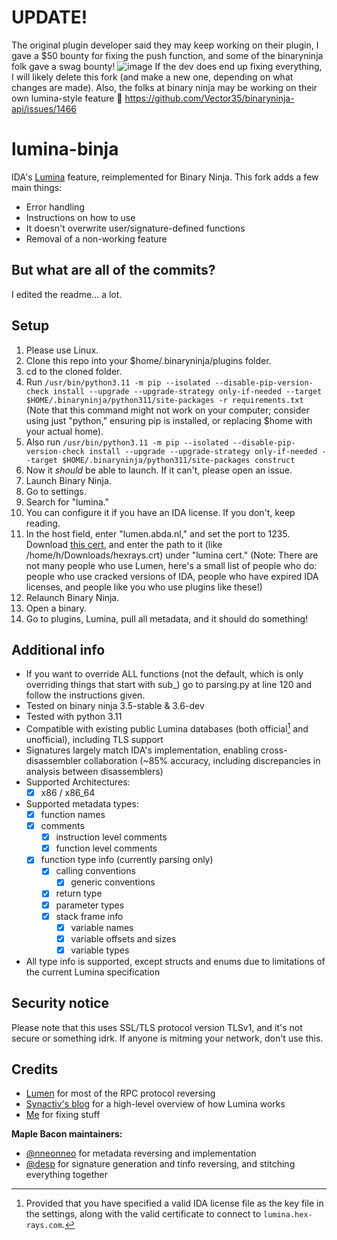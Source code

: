 # UPDATE!
The original plugin developer said they may keep working on their plugin, I gave a $50 bounty for fixing the push function, and some of the binaryninja folk gave a swag bounty!
![image](https://github.com/Boberttt/lumina-binja-improved/assets/104478197/ccb84265-43cc-409b-a466-607acc54fc65)
If the dev does end up fixing everything, I will likely delete this fork (and make a new one, depending on what changes are made).
Also, the folks at binary ninja may be working on their own lumina-style feature 👀 https://github.com/Vector35/binaryninja-api/issues/1466

# lumina-binja
IDA's [Lumina](https://hex-rays.com/products/ida/lumina/) feature, reimplemented for Binary Ninja. This fork adds a few main things:
- Error handling
- Instructions on how to use
- It doesn't overwrite user/signature-defined functions
- Removal of a non-working feature

## But what are all of the commits?
I edited the readme... a lot.

## Setup
1. Please use Linux.
2. Clone this repo into your $home/.binaryninja/plugins folder.
3. cd to the cloned folder.
4. Run `/usr/bin/python3.11 -m pip --isolated --disable-pip-version-check install --upgrade --upgrade-strategy only-if-needed --target $HOME/.binaryninja/python311/site-packages -r requirements.txt` (Note that this command might not work on your computer; consider using just "python," ensuring pip is installed, or replacing $home with your actual home).
5. Also run `/usr/bin/python3.11 -m pip --isolated --disable-pip-version-check install --upgrade --upgrade-strategy only-if-needed --target $HOME/.binaryninja/python311/site-packages construct`
6. Now it *should* be able to launch. If it can't, please open an issue.
7. Launch Binary Ninja.
8. Go to settings.
9. Search for "lumina."
10. You can configure it if you have an IDA license. If you don't, keep reading.
11. In the host field, enter "lumen.abda.nl," and set the port to 1235. Download [this cert](https://abda.nl/lumen/hexrays.crt), and enter the path to it (like /home/h/Downloads/hexrays.crt) under "lumina cert." (Note: There are not many people who use Lumen, here's a small list of people who do: people who use cracked versions of IDA, people who have expired IDA licenses, and people like you who use plugins like these!)
12. Relaunch Binary Ninja.
13. Open a binary.
14. Go to plugins, Lumina, pull all metadata, and it should do something!

## Additional info
 - If you want to override ALL functions (not the default, which is only overriding things that start with sub_) go to parsing.py at line 120 and follow the instructions given.
 - Tested on binary ninja 3.5-stable & 3.6-dev
 - Tested with python 3.11
 - Compatible with existing public Lumina databases (both official[^1] and unofficial), including TLS support
 - Signatures largely match IDA's implementation, enabling cross-disassembler collaboration (~85% accuracy, including discrepancies in analysis between disassemblers)
 - Supported Architectures:
   - [x] x86 / x86_64
 - Supported metadata types:
   - [x] function names
   - [x] comments
     - [x] instruction level comments
     - [x] function level comments
   - [x] function type info (currently parsing only)
     - [x] calling conventions
       - [x] generic conventions
     - [x] return type
     - [x] parameter types
     - [x] stack frame info
       - [x] variable names
       - [x] variable offsets and sizes
       - [x] variable types
 - All type info is supported, except structs and enums due to limitations of the current Lumina specification

## Security notice
Please note that this uses SSL/TLS protocol version TLSv1, and it's not secure or something idrk. If anyone is mitming your network, don't use this.

## Credits
 - [Lumen](https://github.com/naim94a/lumen) for most of the RPC protocol reversing
 - [Synactiv's blog](https://www.synacktiv.com/en/publications/investigating-ida-lumina-feature.html) for a high-level overview of how Lumina works
 - [Me](https://twitter.com/0x62797465) for fixing stuff

**Maple Bacon maintainers:**
 - [@nneonneo](https://github.com/nneonneo) for metadata reversing and implementation
 - [@desp](https://github.com/despawningbone) for signature generation and tinfo reversing, and stitching everything together

[^1]: Provided that you have specified a valid IDA license file as the key file in the settings, along with the valid certificate to connect to `lumina.hex-rays.com`.
